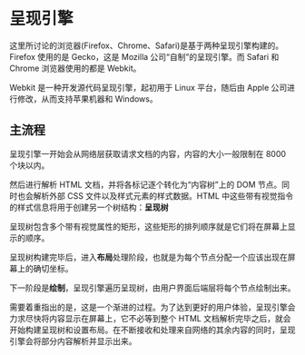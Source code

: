 # 呈现引擎

这里所讨论的浏览器(Firefox、Chrome、Safari)是基于两种呈现引擎构建的。Firefox 使用的是 Gecko，这是 Mozilla 公司“自制”的呈现引擎。而 Safari 和 Chrome 浏览器使用的都是 Webkit。

Webkit 是一种开发源代码呈现引擎，起初用于 Linux 平台，随后由 Apple 公司进行修改，从而支持苹果机器和 Windows。

## 主流程

呈现引擎一开始会从网络层获取请求文档的内容，内容的大小一般限制在 8000 个块以内。

然后进行解析 HTML 文档，并将各标记逐个转化为“内容树”上的 DOM 节点。同时也会解析外部 CSS 文件以及样式元素的样式数据。HTML 中这些带有视觉指令的样式信息将用于创建另一个树结构：**呈现树**

呈现树包含多个带有视觉属性的矩形，这些矩形的排列顺序就是它们将在屏幕上显示的顺序。

呈现树构建完毕后，进入**布局**处理阶段，也就是为每个节点分配一个应该出现在屏幕上的确切坐标。

下一阶段是**绘制**，呈现引擎遍历呈现树，由用户界面后端层将每个节点绘制出来。

需要着重指出的是，这是一个渐进的过程。为了达到更好的用户体验，呈现引擎会力求尽快将内容显示在屏幕上，它不必等到整个 HTML 文档解析完毕之后，就会开始构建呈现树和设置布局。在不断接收和处理来自网络的其余内容的同时，呈现引擎会将部分内容解析并显示出来。

